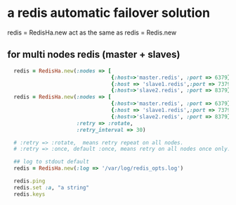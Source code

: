 # a redis automatic failover solution

redis = RedisHa.new act as the same as redis = Redis.new

## for multi nodes redis (master + slaves)

``` ruby
  redis = RedisHa.new(:nodes => [
                                 {:host=>'master.redis', :port => 6379},
                                 {:host => 'slave1.redis',:port => 7379},
                                 {:host=>'slave2.redis', :port => 8379}])
  redis = RedisHa.new(:nodes => [
                                 {:host=>'master.redis', :port => 6379},
                                 {:host => 'slave1.redis',:port => 7379},
                                 {:host=>'slave2.redis', :port => 8379}],
                      :retry => :rotate,
                      :retry_interval => 30)

  # :retry => :rotate,  means retry repeat on all nodes.
  # :retry => :once, default :once, means retry on all nodes once only.

  ## log to stdout default
  redis = RedisHa.new(:log => '/var/log/redis_opts.log')

  redis.ping
  redis.set :a, "a string"
  redis.keys

```
